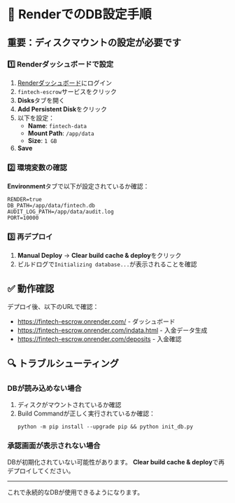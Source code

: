 # 🔧 RenderでのDB設定手順

## 重要：ディスクマウントの設定が必要です

### 1️⃣ Renderダッシュボードで設定

1. [Renderダッシュボード](https://dashboard.render.com)にログイン
2. `fintech-escrow`サービスをクリック
3. **Disks**タブを開く
4. **Add Persistent Disk**をクリック
5. 以下を設定：
   - **Name**: `fintech-data`
   - **Mount Path**: `/app/data`
   - **Size**: `1 GB`
6. **Save**

### 2️⃣ 環境変数の確認

**Environment**タブで以下が設定されているか確認：

```
RENDER=true
DB_PATH=/app/data/fintech.db
AUDIT_LOG_PATH=/app/data/audit.log
PORT=10000
```

### 3️⃣ 再デプロイ

1. **Manual Deploy** → **Clear build cache & deploy**をクリック
2. ビルドログで`Initializing database...`が表示されることを確認

## ✅ 動作確認

デプロイ後、以下のURLで確認：

- https://fintech-escrow.onrender.com/ - ダッシュボード
- https://fintech-escrow.onrender.com/indata.html - 入金データ生成
- https://fintech-escrow.onrender.com/deposits - 入金確認

## 🔍 トラブルシューティング

### DBが読み込めない場合

1. ディスクがマウントされているか確認
2. Build Commandが正しく実行されているか確認：
   ```
   python -m pip install --upgrade pip && python init_db.py
   ```

### 承認画面が表示されない場合

DBが初期化されていない可能性があります。
**Clear build cache & deploy**で再デプロイしてください。

---

これで永続的なDBが使用できるようになります。